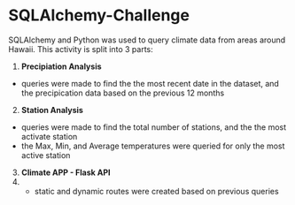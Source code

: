 # SQLAlchemy-Challenge


SQLAlchemy and Python was used to query climate data from areas around Hawaii. This activity is split into 3 parts:


1. **Precipiation Analysis**
  - queries were made to find the the most recent date in the dataset, and the precipication data based on the previous 12 months


2. **Station Analysis**
  - queries were made to find the total number of stations, and the the most activate station
  - the Max, Min, and Average temperatures were queried for only the most active station


3. **Climate APP - Flask API**
4.  - static and dynamic routes were created based on previous queries
